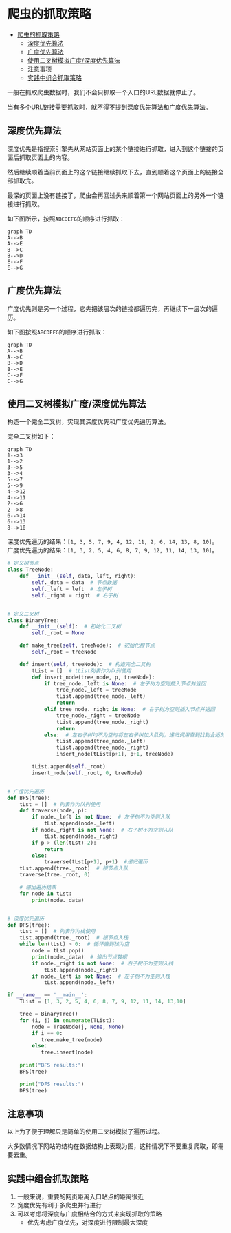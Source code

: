 # 爬虫的抓取策略

- [爬虫的抓取策略](#爬虫的抓取策略)
  - [深度优先算法](#深度优先算法)
  - [广度优先算法](#广度优先算法)
  - [使用二叉树模拟广度/深度优先算法](#使用二叉树模拟广度深度优先算法)
  - [注意事项](#注意事项)
  - [实践中组合抓取策略](#实践中组合抓取策略)

一般在抓取爬虫数据时，我们不会只抓取一个入口的URL数据就停止了。

当有多个URL链接需要抓取时，就不得不提到深度优先算法和广度优先算法。

## 深度优先算法

深度优先是指搜索引擎先从网站页面上的某个链接进行抓取，进入到这个链接的页面后抓取页面上的内容。

然后继续顺着当前页面上的这个链接继续抓取下去，直到顺着这个页面上的链接全部抓取完。

最深的页面上没有链接了，爬虫会再回过头来顺着第一个网站页面上的另外一个链接进行抓取。

如下图所示，按照`ABCDEFG`的顺序进行抓取：

```mermaid
graph TD
A-->B
A-->E
B-->C
B-->D
E-->F
E-->G
```

## 广度优先算法

广度优先则是另一个过程，它先把该层次的链接都遍历完，再继续下一层次的遍历。

如下图按照`ABCDEFG`的顺序进行抓取：

```mermaid
graph TD
A-->B
A-->C
B-->D
B-->E
C-->F
C-->G
```

## 使用二叉树模拟广度/深度优先算法

构造一个完全二叉树，实现其深度优先和广度优先遍历算法。

完全二叉树如下：

```mermaid
graph TD
1-->3
1-->2
3-->5
3-->4
5-->7
5-->9
4-->12
4-->11
2-->6
2-->8
6-->14
6-->13
8-->10
```

深度优先遍历的结果：`[1, 3, 5, 7, 9, 4, 12, 11, 2, 6, 14, 13, 8, 10]`。
广度优先遍历的结果：`[1, 3, 2, 5, 4, 6, 8, 7, 9, 12, 11, 14, 13, 10]`。

``` python
# 定义树节点
class TreeNode:
    def __init__(self, data, left, right):
        self._data = data  # 节点数据
        self._left = left  # 左子树
        self._right = right  # 右子树


# 定义二叉树
class BinaryTree:
    def __init__(self):  # 初始化二叉树
        self._root = None

    def make_tree(self, treeNode):  # 初始化根节点
        self._root = treeNode

    def insert(self, treeNode):  # 构造完全二叉树
        tList = []  # tList列表作为队列使用
        def insert_node(tree_node, p, treeNode):
            if tree_node._left is None:  # 左子树为空则插入节点并返回
                tree_node._left = treeNode
                tList.append(tree_node._left)
                return
            elif tree_node._right is None:  # 右子树为空则插入节点并返回
                tree_node._right = treeNode
                tList.append(tree_node._right)
                return
            else:  # 左右子树均不为空时将左右子树加入队列，递归调用直到找到合适的插入点
                tList.append(tree_node._left)
                tList.append(tree_node._right)
                insert_node(tList[p+1], p+1, treeNode)

        tList.append(self._root)
        insert_node(self._root, 0, treeNode)


# 广度优先遍历
def BFS(tree):
    tLst = []  # 列表作为队列使用
    def traverse(node, p):
        if node._left is not None:  # 左子树不为空则入队
            tLst.append(node._left)
        if node._right is not None:  # 右子树不为空则入队
            tLst.append(node._right)
        if p > (len(tLst)-2):
            return
        else:
            traverse(tLst[p+1], p+1)  #递归遍历
    tLst.append(tree._root)  # 根节点入队
    traverse(tree._root, 0)

    # 输出遍历结果
    for node in tLst:
        print(node._data)


# 深度优先遍历
def DFS(tree):
    tLst = []  # 列表作为栈使用
    tLst.append(tree._root)  # 根节点入栈
    while len(tLst) > 0:  # 循环直到栈为空
        node = tLst.pop()
        print(node._data)  # 输出节点数据
        if node._right is not None:  # 右子树不为空则入栈
            tLst.append(node._right)
        if node._left is not None:  # 左子树不为空则入栈
            tLst.append(node._left)

if __name__ == '__main__':
    TList = [1, 3, 2, 5, 4, 6, 8, 7, 9, 12, 11, 14, 13,10]

    tree = BinaryTree()
    for (i, j) in enumerate(TList):
        node = TreeNode(j, None, None)
        if i == 0:
           tree.make_tree(node)
        else:
           tree.insert(node)
           
    print("BFS results:")
    BFS(tree)      

    print("DFS results:")
    DFS(tree)
```

## 注意事项

以上为了便于理解只是简单的使用二叉树模拟了遍历过程。

大多数情况下网站的结构在数据结构上表现为图，这种情况下不要重复爬取，即需要去重。

## 实践中组合抓取策略

1. 一般来说，重要的网页距离入口站点的距离很近
2. 宽度优先有利于多爬虫并行进行
3. 可以考虑将深度与广度相结合的方式来实现抓取的策略
    - 优先考虑广度优先，对深度进行限制最大深度
